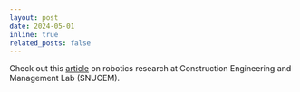 ```yaml
---
layout: post
date: 2024-05-01
inline: true
related_posts: false
---
```


Check out this [article](https://webzine-eng.snu.ac.kr/web/snu_en/vol08_test/inno08_6.php) on robotics research at Construction Engineering and Management Lab (SNUCEM).